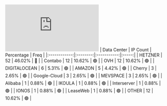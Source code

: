 ![Diagramm](https://github.com/obajay/StateSync-snapshots/blob/main/Projects/Kyve/1/README.md)
| Data Center | IP Count | Percentage | Freq |
|:------------:|:--------:|:-----------:|:-----:|
| HETZNER | 52 | 46.02% | 🔴 |
| Contabo | 12 | 10.62% | 🟢 |
| OVH | 12 | 10.62% | 🟢 |
| DIGITALOCEAN | 6 | 5.31% | 🟢 |
| AMAZON | 5 | 4.42% | 🟢 |
| Cherry | 3 | 2.65% | 🟢 |
| Google-Cloud | 3 | 2.65% | 🟢 |
| MEVSPACE | 3 | 2.65% | 🟢 |
| Alibaba | 1 | 0.88% | 🟢 |
| IKOULA | 1 | 0.88% | 🟢 |
| Interserver | 1 | 0.88% | 🟢 |
| IONOS | 1 | 0.88% | 🟢 |
| LeaseWeb | 1 | 0.88% | 🟢 |
| OTHER | 12 | 10.62% | 🟢 |